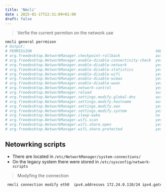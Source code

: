 ```yaml
---
title: 'Nmcli'
date : 2025-01-17T22:31:09+01:00
draft: false
---
```

 > Verfie the current permiton on the network use 
```bash
nmcli general perrmison
# Output: 
# PERMISSION                                                        VALUE
# org.freedesktop.NetworkManager.checkpoint-rollback                auth
# org.freedesktop.NetworkManager.enable-disable-connectivity-check  yes
# org.freedesktop.NetworkManager.enable-disable-network             yes
# org.freedesktop.NetworkManager.enable-disable-statistics          yes
# org.freedesktop.NetworkManager.enable-disable-wifi                yes
# org.freedesktop.NetworkManager.enable-disable-wimax               yes
# org.freedesktop.NetworkManager.enable-disable-wwan                yes
# org.freedesktop.NetworkManager.network-control                    yes
# org.freedesktop.NetworkManager.reload                             auth
# org.freedesktop.NetworkManager.settings.modify.global-dns         auth
# org.freedesktop.NetworkManager.settings.modify.hostname           auth
# org.freedesktop.NetworkManager.settings.modify.own                yes
# org.freedesktop.NetworkManager.settings.modify.system             yes
# org.freedesktop.NetworkManager.sleep-wake                         no
# org.freedesktop.NetworkManager.wifi.scan                          yes
# org.freedesktop.NetworkManager.wifi.share.open                    yes
# org.freedesktop.NetworkManager.wifi.share.protected               yes
```

##  Netowrking  scripts

* There are located in  `/etc/NetworkManager/system-connections/`
* On the legacy system there were stored in `/etc/sysconfig/network-scripts`


> Modyfing the connection 
```bash
 nmcli connection modify eth0  ipv4.addresses 172.24.0.110/24 ipv4.gateway 172.24.0.254 ipv4.dns 172.24.0.254 ipv4.method manual
```
